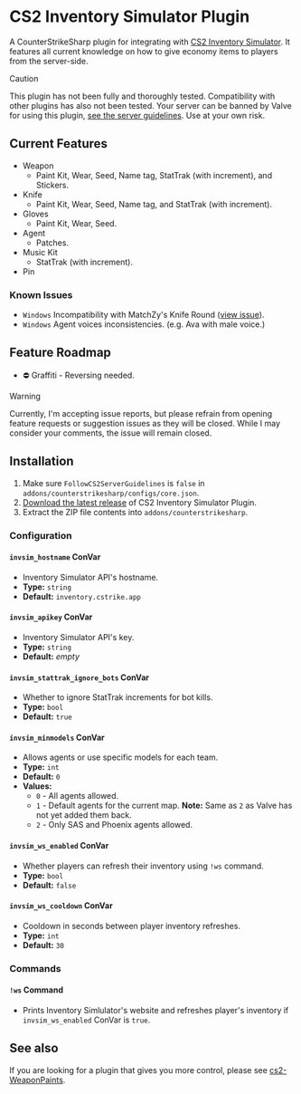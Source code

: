 # CS2 Inventory Simulator Plugin

A CounterStrikeSharp plugin for integrating with [CS2 Inventory Simulator](https://inventory.cstrike.app). It features all current knowledge on how to give economy items to players from the server-side.

> [!CAUTION]  
> This plugin has not been fully and thoroughly tested. Compatibility with other plugins has also not been tested. Your server can be banned by Valve for using this plugin, [see the server guidelines](https://blog.counter-strike.net/index.php/server_guidelines). Use at your own risk.

## Current Features

- Weapon
  - Paint Kit, Wear, Seed, Name tag, StatTrak (with increment), and Stickers.
- Knife
  - Paint Kit, Wear, Seed, Name tag, and StatTrak (with increment).
- Gloves
  - Paint Kit, Wear, Seed.
- Agent
  - Patches.
- Music Kit
  - StatTrak (with increment). 
- Pin

### Known Issues

* `Windows` Incompatibility with MatchZy's Knife Round ([view issue](https://github.com/roflmuffin/CounterStrikeSharp/issues/377)).
* `Windows` Agent voices inconsistencies. (e.g. Ava with male voice.)

## Feature Roadmap

- ⛔ Graffiti - Reversing needed.

> [!WARNING]  
> Currently, I'm accepting issue reports, but please refrain from opening feature requests or suggestion issues as they will be closed. While I may consider your comments, the issue will remain closed.

## Installation

1. Make sure `FollowCS2ServerGuidelines` is `false` in `addons/counterstrikesharp/configs/core.json`.
2. [Download the latest release](https://github.com/ianlucas/cs2-inventory-simulator-plugin/releases) of CS2 Inventory Simulator Plugin.
3. Extract the ZIP file contents into `addons/counterstrikesharp`.

### Configuration

#### `invsim_hostname` ConVar

* Inventory Simulator API's hostname.
* **Type:** `string`
* **Default:** `inventory.cstrike.app`

#### `invsim_apikey` ConVar

* Inventory Simulator API's key.
* **Type:** `string`
* **Default:** _empty_

#### `invsim_stattrak_ignore_bots` ConVar

* Whether to ignore StatTrak increments for bot kills.
* **Type:** `bool`
* **Default:** `true`

#### `invsim_minmodels` ConVar

* Allows agents or use specific models for each team.
* **Type:** `int`
* **Default:** `0`
* **Values:**
	- `0` - All agents allowed.
	- `1` - Default agents for the current map. **Note:** Same as `2` as Valve has not yet added them back.
	- `2` - Only SAS and Phoenix agents allowed.

#### `invsim_ws_enabled` ConVar

* Whether players can refresh their inventory using `!ws` command.
* **Type:** `bool`
* **Default:** `false`

#### `invsim_ws_cooldown` ConVar

* Cooldown in seconds between player inventory refreshes.
* **Type:** `int`
* **Default:** `30`

### Commands

#### `!ws` Command

* Prints Inventory Simlulator's website and refreshes player's inventory if `invsim_ws_enabled` ConVar is `true`.

## See also

If you are looking for a plugin that gives you more control, please see [cs2-WeaponPaints](https://github.com/Nereziel/cs2-WeaponPaints).